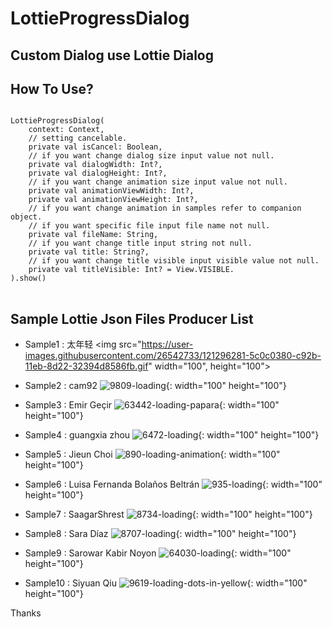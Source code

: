 # LottieProgressDialog

## Custom Dialog use Lottie Dialog

## How To Use?

<pre>
<code>
LottieProgressDialog(     
    context: Context,   
    // setting cancelable.     
    private val isCancel: Boolean,   
    // if you want change dialog size input value not null.     
    private val dialogWidth: Int?,   
    private val dialogHeight: Int?,   
    // if you want change animation size input value not null.    
    private val animationViewWidth: Int?,   
    private val animationViewHeight: Int?,   
    // if you want change animation in samples refer to companion object.  
    // if you want specific file input file name not null.  
    private val fileName: String,   
    // if you want change title input string not null.  
    private val title: String?,   
    // if you want change title visible input visible value not null.  
    private val titleVisible: Int? = View.VISIBLE.  
).show()
</code>
</pre>

## Sample Lottie Json Files Producer List
- Sample1 : 太年轻
<img src="https://user-images.githubusercontent.com/26542733/121296281-5c0c0380-c92b-11eb-8d22-32394d8586fb.gif" width="100", height="100">


- Sample2 : cam92
![9809-loading](https://user-images.githubusercontent.com/26542733/121296358-79d96880-c92b-11eb-9ec9-70bd69996a81.gif){: width="100" height="100"}

- Sample3 : Emir Geçir
![63442-loading-papara](https://user-images.githubusercontent.com/26542733/121296416-983f6400-c92b-11eb-8a44-029aaba2688b.gif){: width="100" height="100"}

- Sample4 : guangxia zhou
![6472-loading](https://user-images.githubusercontent.com/26542733/121296467-b4db9c00-c92b-11eb-9649-9cb87191fd4b.gif){: width="100" height="100"}

- Sample5 : Jieun Choi
![890-loading-animation](https://user-images.githubusercontent.com/26542733/121296535-cfae1080-c92b-11eb-8054-61550bbdabed.gif){: width="100" height="100"}

- Sample6 : Luisa Fernanda Bolaños Beltrán
![935-loading](https://user-images.githubusercontent.com/26542733/121296621-f2402980-c92b-11eb-9825-0be192e6adcb.gif){: width="100" height="100"}

- Sample7 : SaagarShrest
![8734-loading](https://user-images.githubusercontent.com/26542733/121296707-0d129e00-c92c-11eb-9311-b2a3d5ee46c3.gif){: width="100" height="100"}

- Sample8 : Sara Díaz
![8707-loading](https://user-images.githubusercontent.com/26542733/121296771-2582b880-c92c-11eb-930b-0080f7bde793.gif){: width="100" height="100"}

- Sample9 : Sarowar Kabir Noyon
![64030-loading](https://user-images.githubusercontent.com/26542733/121296895-5cf16500-c92c-11eb-9cae-1f8fa26a1d35.gif){: width="100" height="100"}

- Sample10 : Siyuan Qiu
![9619-loading-dots-in-yellow](https://user-images.githubusercontent.com/26542733/121296940-74c8e900-c92c-11eb-9655-2deddd451b4a.gif){: width="100" height="100"}


Thanks
